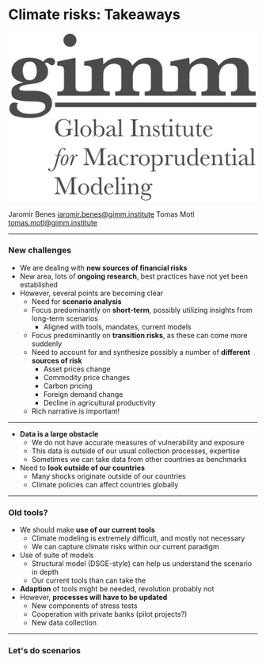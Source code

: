 # Climate risks: Takeaways

![GIMM-right|180](gimm-alt-white-bkg.png)

Jaromir Benes jaromir.benes@gimm.institute
Tomas Motl tomas.motl@gimm.institute

---
### New challenges 
* We are dealing with **new sources of financial risks**
* New area, lots of **ongoing research**, best practices have not yet been established
* However, several points are becoming clear
	* Need for **scenario analysis**
	* Focus predominantly on **short-term**, possibly utilizing insights from long-term scenarios
		* Aligned with tools, mandates, current models
	* Focus predominantly on **transition risks**, as these can come more suddenly
	* Need to account for and synthesize possibly a number of **different sources of risk**
		* Asset prices change
		* Commodity price changes 
		* Carbon pricing
		* Foreign demand change
		* Decline in agricultural productivity
	* Rich narrative is important!
---

* **Data is a large obstacle**
	* We do not have accurate measures of vulnerability and exposure
	* This data is outside of our usual collection processes, expertise
	* Sometimes we can take data from other countries as benchmarks
* Need to **look outside of our countries**
	* Many shocks originate outside of our countries
	* Climate policies can affect countries globally

---

### Old tools?

* We should make **use of our current tools**
	* Climate modeling is extremely difficult, and mostly not necessary
	* We can capture climate risks within our current paradigm
* Use of suite of models
	* Structural model (DSGE-style) can help us understand the scenario in depth
	* Our current tools than can take the
* **Adaption** of tools might be needed, revolution probably not
* However, **processes will have to be updated**
	* New components of stress tests
	* Cooperation with private banks (pilot projects?)
	* New data collection 

---

### Let's do scenarios

